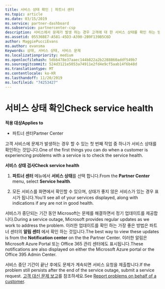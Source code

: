 ```yaml
---
title: 서비스 상태 확인 | 파트너 센터
ms.topic: article
ms.date: 03/15/2019
ms.service: partner-dashboard
ms.subservice: partnercenter-csp
description: 서비스에서 문제가 발생 하는 경우 고객에 대 한 서비스 상태를 확인 하는 방법을 알아봅니다.
ms.assetid: 05536BE7-A581-45D3-A390-2B9F139B5C6D
author: MaggiePucciEvans
ms.author: evansma
Keywords: 상태, 서비스 상태, 서비스 문제
ms.localizationpriority: medium
ms.openlocfilehash: 5dbb478e37aaec144b822a2b2288860addf549b7
ms.sourcegitcommit: 524d3121e5053a74911e2fd4e9cf5aab14f6b48d
ms.translationtype: MT
ms.contentlocale: ko-KR
ms.lasthandoff: 11/20/2019
ms.locfileid: "74253427"
---
```

# <a name="check-service-health"></a><span data-ttu-id="167a9-104">서비스 상태 확인</span><span class="sxs-lookup"><span data-stu-id="167a9-104">Check service health</span></span>

<span data-ttu-id="167a9-105">**적용 대상**</span><span class="sxs-lookup"><span data-stu-id="167a9-105">**Applies to**</span></span>

-  <span data-ttu-id="167a9-106">파트너 센터</span><span class="sxs-lookup"><span data-stu-id="167a9-106">Partner Center</span></span>

<span data-ttu-id="167a9-107">고객 서비스에 문제가 발생하는 경우 할 수 있는 첫 번째 작업 중 하나가 서비스 상태를 확인하는 것입니다.</span><span class="sxs-lookup"><span data-stu-id="167a9-107">One of the first things you can do when a customer is experiencing problems with a service is to check the service health.</span></span>

<span data-ttu-id="167a9-108">**서비스 상태 검사**</span><span class="sxs-lookup"><span data-stu-id="167a9-108">**Check service health**</span></span>

1.  <span data-ttu-id="167a9-109">**파트너 센터** 메뉴에서 **서비스 상태**를 선택 합니다.</span><span class="sxs-lookup"><span data-stu-id="167a9-109">From the **Partner Center** menu, select **Service health**.</span></span> 

2.  <span data-ttu-id="167a9-110">모든 서비스를 화면에서 확인할 수 있으며, 상태가 좋지 않은 서비스가 있는 경우 표시가 됩니다.</span><span class="sxs-lookup"><span data-stu-id="167a9-110">You'll see all of your services displayed, along with indications if any are not in good health.</span></span> 

<span data-ttu-id="167a9-111">서비스가 중단되는 기간 동안 Microsoft는 문제를 해결하면서 정기 업데이트를 제공합니다.</span><span class="sxs-lookup"><span data-stu-id="167a9-111">During a service outage, Microsoft provides regular updates as we work to address the problem.</span></span> <span data-ttu-id="167a9-112">이러한 업데이트를 확인 하는 가장 좋은 방법은 파트너 센터의 **알림 센터** 에서 확인 하는 것입니다.</span><span class="sxs-lookup"><span data-stu-id="167a9-112">The best way to view these updates is from the **Notification center** on the the Partner Center.</span></span> <span data-ttu-id="167a9-113">이러한 알림은 Microsoft Azure Portal 또는 Office 365 관리 센터에도 표시됩니다.</span><span class="sxs-lookup"><span data-stu-id="167a9-113">These notifications are also displayed on either the Microsoft Azure portal or the Office 395 Admin Center.</span></span>

<span data-ttu-id="167a9-114">서비스 중단 기간이 끝난 후에도 문제가 계속되면 서비스 요청을 제출합니다.</span><span class="sxs-lookup"><span data-stu-id="167a9-114">If the problem still persists after the end of the service outage, submit a service request.</span></span> <span data-ttu-id="167a9-115">[고객 대신 문제 보고](report-problems-on-behalf-of-a-customer.md)를 참조하세요.</span><span class="sxs-lookup"><span data-stu-id="167a9-115">See [Report problems on behalf of a customer](report-problems-on-behalf-of-a-customer.md).</span></span>

 

 



